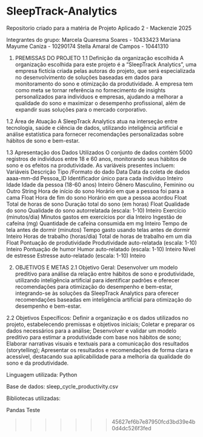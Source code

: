 # SleepTrack-Analytics
Repositorio criado para a matéria de Projeto Aplicado 2 - Mackenzie 2025

Integrantes do grupo:
Marcela Quaresma Soares - 10433423
Mariana Mayume Caniza - 10290174
Stella Amaral de Campos - 10441310 

1. PREMISSAS DO PROJETO
1.1 Definição da organização escolhida
A organização escolhida para este projeto é a “SleepTrack Analytics”, uma empresa fictícia criada pelas autoras do projeto, que será especializada no desenvolvimento de soluções baseadas em dados para monitoramento do sono e otimização da produtividade. 
A empresa tem como meta se tornar referência no fornecimento de insights personalizados para indivíduos e empresas, ajudando a melhorar a qualidade do sono e maximizar o desempenho profissional, além de expandir suas soluções para o mercado corporativo.

1.2 Área de Atuação
A SleepTrack Analytics atua na interseção entre tecnologia, saúde e ciência de dados, utilizando inteligência artificial e análise estatística para fornecer recomendações personalizadas sobre hábitos de sono e bem-estar.

1.3 Apresentação dos Dados Utilizados
O conjunto de dados contém 5000 registros de indivíduos entre 18 e 60 anos, monitorando seus hábitos de sono e os efeitos na produtividade. As variáveis presentes incluem:
Variáveis
Descrição
Tipo /Formato do dado
Data
Data da coleta de dados
aaaa-mm-dd
Pessoa_ID
Identificador único para cada indivíduo
Inteiro
Idade
Idade da pessoa (18-60 anos)
Inteiro
Gênero
Masculino, Feminino ou Outro
String
Hora de início do sono
Horário em que a pessoa foi para a cama
Float
Hora de fim do sono
Horário em que a pessoa acordou
Float
Total de horas de sono
Duração total do sono (em horas)
Float
Qualidade do sono
Qualidade do sono autorrelatada (escala: 1-10)
Inteiro
Exercício (minutos/dia)
Minutos gastos em exercícios por dia
Inteiro
Ingestão de cafeína (mg)
Quantidade de cafeína consumida em mg
Inteiro
Tempo de tela antes de dormir (minutos)
Tempo gasto usando telas antes de dormir
Inteiro
Horas de trabalho (horas/dia)
Total de horas de trabalho em um dia
Float
Pontuação de produtividade
Produtividade auto-relatada (escala: 1-10)
Inteiro 
Pontuação de humor
Humor auto-relatado (escala: 1-10)
Inteiro
Nível de estresse
Estresse auto-relatado (escala: 1-10)
Inteiro



2. OBJETIVOS E METAS
2.1 Objetivo Geral:
Desenvolver um modelo preditivo para análise da relação entre hábitos de sono e produtividade, utilizando inteligência artificial para identificar padrões e oferecer recomendações para otimização do desempenho e bem-estar, integrando-se às soluções da SleepTrack Analytics para oferecer recomendações baseadas em inteligência artificial para otimização do desempenho e bem-estar.

2.2 Objetivos Específicos:
Definir a organização e os dados utilizados no projeto, estabelecendo premissas e objetivos iniciais;
Coletar e preparar os dados necessários para a análise;
Desenvolver e validar um modelo preditivo para estimar a produtividade com base nos hábitos de sono;
Elaborar narrativas visuais e textuais para a comunicação dos resultados (storytelling);
Apresentar os resultados e recomendações de forma clara e acessível, destacando sua aplicabilidade para a melhoria da qualidade do sono e da produtividade.


Linguagem utilizada: Python

Base de dados: sleep_cycle_productivity.csv

Bibliotecas utilizadas:

Pandas 
Teste
>>>>>>> 45627ef6b7e87950fcd3bd39e4b0d4dc526f3fed
